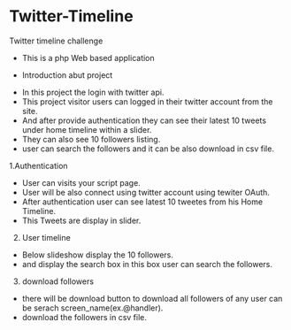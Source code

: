 # Twitter-Timeline
Twitter timeline challenge

- This is a php Web based application

* Introduction abut project

- In this project the login with twitter api.
- This project visitor users can logged in their twitter account from the site.
- And after provide authentication they can see their latest 10 tweets under home timeline within a slider. 
- They can also see 10 followers listing.
- user can search the followers and it can be also download in csv file.

1.Authentication
- User can visits your script page.
- User will be also connect using twitter account using tewiter OAuth.
- After authentication user can see latest 10 tweetes from his Home Timeline.
- This Tweets are display in slider.

2. User timeline
- Below slideshow display the 10 followers.
- and display the search box in this box user can search the followers.

3. download followers
- there will be download button to download all followers of any user can be serach screen_name(ex.@handler).
- download the followers in csv file. 
